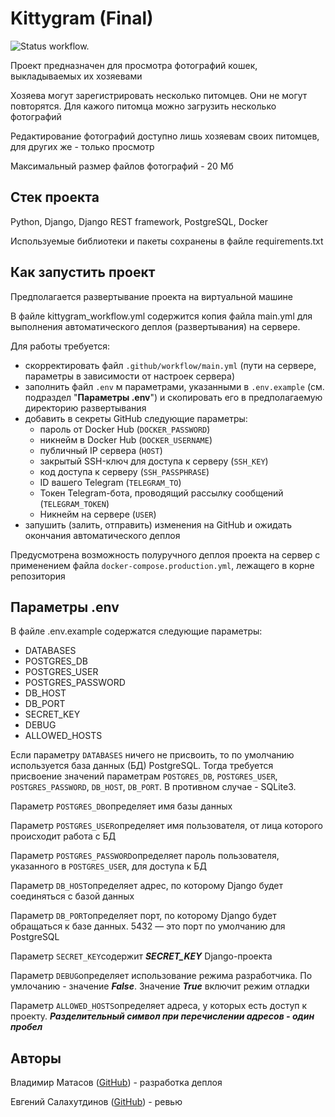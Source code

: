 # Kittygram (Final)

![Status workflow.](https://github.com/Anquientas/kittygram_final/actions/workflows/main.yml/badge.svg)

Проект предназначен для просмотра фотографий кошек, выкладываемых их хозяевами

Хозяева могут зарегистрировать несколько питомцев. Они не могут повторятся. Для кажого питомца можно загрузить несколько фотографий

Редактирование фотографий доступно лишь хозяевам своих питомцев, для других же - только просмотр

Максимальный размер файлов фотографий - 20 Мб

## Стек проекта

Python, Django, Django REST framework, PostgreSQL, Docker

Используемые библиотеки и пакеты сохранены в файле requirements.txt

## Как запустить проект

Предполагается развертывание проекта на виртуальной машине

В файле kittygram_workflow.yml содержится копия файла main.yml для выполнения автоматического деплоя (развертывания) на сервере.

Для работы требуется:

- скорректировать файл ```.github/workflow/main.yml``` (пути на сервере, параметры в зависимости от настроек сервера)
- заполнить файл ```.env``` м параметрами, указанными в ```.env.example``` (см. подраздел "**Параметры .env**") и скопировать его в предполагаемую директорию развертывания
- добавить в секреты GitHub следующие параметры:
    + пароль от Docker Hub (```DOCKER_PASSWORD```)
    + никнейм в Docker Hub (```DOCKER_USERNAME```)
    + публичный IP сервера (```HOST```)
    + закрытый SSH-ключ для доступа к серверу (```SSH_KEY```)
    + код доступа к серверу (```SSH_PASSPHRASE```)
    + ID вашего Telegram (```TELEGRAM_TO```)
    + Токен Telegram-бота, проводящий рассылку сообщений (```TELEGRAM_TOKEN```)
    + Никнейм на сервере (```USER```)
- запушить (залить, отправить) изменения на GitHub и ожидать окончания автоматического деплоя

Предусмотрена возможность полуручного деплоя проекта на сервер с применением файла ```docker-compose.production.yml```, лежащего в корне репозитория

## Параметры .env

В файле .env.example содержатся следующие параметры:

- DATABASES
- POSTGRES_DB
- POSTGRES_USER
- POSTGRES_PASSWORD
- DB_HOST
- DB_PORT
- SECRET_KEY
- DEBUG
- ALLOWED_HOSTS

Если параметру ```DATABASES``` ничего не присвоить, то по умолчанию используется база данных (БД) PostgreSQL. Тогда требуется присвоение значений параметрам ```POSTGRES_DB```, ```POSTGRES_USER```, ```POSTGRES_PASSWORD```, ```DB_HOST```, ```DB_PORT```. В противном случае - SQLite3.

Параметр ```POSTGRES_DB```определяет имя базы данных

Параметр ```POSTGRES_USER```определяет имя пользователя, от лица которого происходит работа с БД

Параметр ```POSTGRES_PASSWORD```определяет пароль пользователя, указанного в ```POSTGRES_USER```, для доступа к БД

Параметр ```DB_HOST```определяет адрес, по которому Django будет соединяться с базой данных

Параметр ```DB_PORT```определяет порт, по которому Django будет обращаться к базе данных. 5432 — это порт по умолчанию для PostgreSQL

Параметр ```SECRET_KEY```содержит ***SECRET_KEY*** Django-проекта

Параметр ```DEBUG```определяет использование режима разработчика. По умлочанию - значение ***False***. Значение ***True*** включит режим отладки

Параметр ```ALLOWED_HOSTS```определяет адреса, у которых есть доступ к проекту. ***Разделительный символ при перечислении адресов - один пробел***

## Авторы

Владимир Матасов ([GitHub](https://github.com/Anquientas/)) - разработка деплоя

Евгений Салахутдинов ([GitHub](https://github.com/EugeneSal)) - ревью
